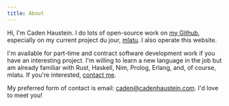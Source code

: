 ```yaml
---
title: About
---
```


Hi, I'm Caden Haustein. I do lots of open-source work on [my Github](https://github.com/brightly-salty), especially on my current project du jour, [mlatu](https://github.com/mlatu-lang/mlatu). I also operate this website.

I'm available for part-time and contract software development work if you have an interesting project. I'm willing to learn a new language in the job but am already familiar with Rust, Haskell, Nim, Prolog, Erlang, and, of course, mlatu. If you're interested, [contact me](contact.md).

My preferred form of contact is email: [caden@cadenhaustein.com](mailto:caden@cadenhaustein.com). I'd love to meet you!
